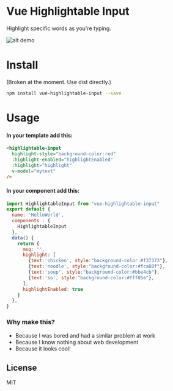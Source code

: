 # Vue Highlightable Input
Highlight specific words as you're typing. 

![alt demo](https://github.com/SyedWasiHaider/vue-highlightable-input/blob/master/doc/demo.gif)

# Install

(Broken at the moment. Use dist directly.)
```sh
npm install vue-highlightable-input --save
```

# Usage

#### In your template add this:

```html
<highlightable-input 
  highlight-style="background-color:red"
  :highlight-enabled="highlightEnabled" 
  :highlight="highlight" 
  v-model="mytext"
/>
```

#### In your component add this:
```javascript
import HighlightableInput from "vue-highlightable-input"
export default {
  name: 'HelloWorld',
  components : {
    HighlightableInput
  },
  data() {
    return {
      msg: '',
      highlight: [
        {text:'chicken', style:"background-color:#f37373"},
        {text:'noodle', style:"background-color:#fca88f"},
        {text:'soup', style:"background-color:#bbe4cb"},
        {text:'so', style:"background-color:#fff05e"},
      ],
      highlightEnabled: true
    }
  },
}
```
### Why make this?

* Because I was bored and had a similar problem at work
* Because I know nothing about web development
* Because it looks cool!

License
----

MIT